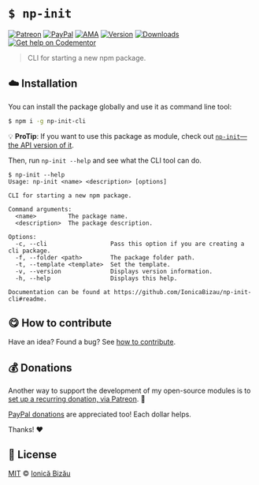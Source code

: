 
# `$ np-init`

 [![Patreon](https://img.shields.io/badge/Support%20me%20on-Patreon-%23e6461a.svg)][patreon] [![PayPal](https://img.shields.io/badge/%24-paypal-f39c12.svg)][paypal-donations] [![AMA](https://img.shields.io/badge/ask%20me-anything-1abc9c.svg)](https://github.com/IonicaBizau/ama) [![Version](https://img.shields.io/npm/v/np-init-cli.svg)](https://www.npmjs.com/package/np-init-cli) [![Downloads](https://img.shields.io/npm/dt/np-init-cli.svg)](https://www.npmjs.com/package/np-init-cli) [![Get help on Codementor](https://cdn.codementor.io/badges/get_help_github.svg)](https://www.codementor.io/johnnyb?utm_source=github&utm_medium=button&utm_term=johnnyb&utm_campaign=github)

> CLI for starting a new npm package.

## :cloud: Installation

You can install the package globally and use it as command line tool:


```sh
$ npm i -g np-init-cli
```

:bulb: **ProTip**: If you want to use this package as module, check out [`np-init`—the API version of it](http://github.com/IonicaBizau/np-init).


Then, run `np-init --help` and see what the CLI tool can do.


```
$ np-init --help
Usage: np-init <name> <description> [options]

CLI for starting a new npm package.

Command arguments:
  <name>         The package name.
  <description>  The package description.

Options:
  -c, --cli                  Pass this option if you are creating a cli package.
  -f, --folder <path>        The package folder path.
  -t, --template <template>  Set the template.
  -v, --version              Displays version information.
  -h, --help                 Displays this help.

Documentation can be found at https://github.com/IonicaBizau/np-init-cli#readme.
```

## :yum: How to contribute
Have an idea? Found a bug? See [how to contribute][contributing].


## :moneybag: Donations

Another way to support the development of my open-source modules is
to [set up a recurring donation, via Patreon][patreon]. :rocket:

[PayPal donations][paypal-donations] are appreciated too! Each dollar helps.

Thanks! :heart:


## :scroll: License

[MIT][license] © [Ionică Bizău][website]

[patreon]: https://www.patreon.com/ionicabizau
[paypal-donations]: https://www.paypal.com/cgi-bin/webscr?cmd=_s-xclick&hosted_button_id=RVXDDLKKLQRJW
[donate-now]: http://i.imgur.com/6cMbHOC.png

[license]: http://showalicense.com/?fullname=Ionic%C4%83%20Biz%C4%83u%20%3Cbizauionica%40gmail.com%3E%20(http%3A%2F%2Fionicabizau.net)&year=2016#license-mit
[website]: http://ionicabizau.net
[contributing]: /CONTRIBUTING.md
[docs]: /DOCUMENTATION.md
